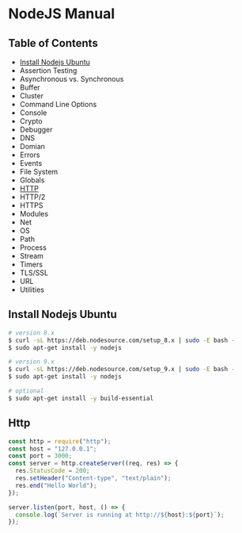 # NodeJS Manual

## Table of Contents

* [Install Nodejs Ubuntu](#install-nodejs-ubuntu)
* Assertion Testing
* Asynchronous vs. Synchronous
* Buffer
* Cluster
* Command Line Options
* Console
* Crypto
* Debugger
* DNS
* Domian
* Errors
* Events
* File System
* Globals
* [HTTP](#http)
* HTTP/2
* HTTPS
* Modules
* Net
* OS
* Path
* Process
* Stream
* Timers
* TLS/SSL
* URL
* Utilities

## Install Nodejs Ubuntu

```bash
# version 8.x
$ curl -sL https://deb.nodesource.com/setup_8.x | sudo -E bash -
$ sudo apt-get install -y nodejs

# version 9.x
$ curl -sL https://deb.nodesource.com/setup_9.x | sudo -E bash -
$ sudo apt-get install -y nodejs

# optional
$ sudo apt-get install -y build-essential
```

## Http

```javascript
const http = require("http");
const host = "127.0.0.1";
const port = 3000;
const server = http.createServer((req, res) => {
  res.StatusCode = 200;
  res.setHeader("Content-type", "text/plain");
  res.end("Hello World");
});

server.listen(port, host, () => {
  console.log(`Server is running at http://${host}:${port}`);
});
```
